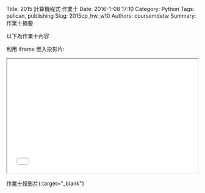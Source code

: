 Title: 2015 計算機程式 作業十
Date: 2016-1-08 17:10
Category: Python
Tags: pelican, publishing
Slug: 2015cp_hw_w10
Authors: coursemdetw
Summary: 作業十摘要

以下為作業十內容

利用 iframe 嵌入投影片:

<iframe src="40423254_cp_w10_p.html" width="500" height="300"></iframe>

[作業十投影片](40423254_cp_w10_p.html){:target="_blank"}


